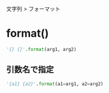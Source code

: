 文字列 > フォーマット
# format()
```python
'{} {}'.format(arg1, arg2)
```

## 引数名で指定
```python
'{a1} {a2}'.format(a1=arg1, a2=arg2)
```
